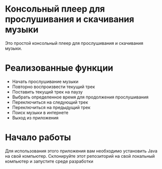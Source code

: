 # Консольный плеер для прослушивания и скачивания музыки
Это простой консольный плеер для прослушивания и скачивания музыки.

# Реализованные функции
 - Начать прослушивание музыки
 - Повторно воспроизвести текущий трек
 - Поставить текущий трек на паузу
 - Выбрать определенное время для продолжения прослушивания
 - Переключиться на следующий трек
 - Переключиться на предыдущий трек
 - Поиск музыки в интернете
 - Выход из приложения

# Начало работы
Для использования этого приложения вам необходимо установить Java на свой компьютер. Склонируйте этот репозиторий на свой локальный компьютер и запустите среде разработки
